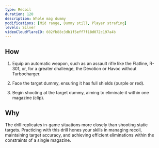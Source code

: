```yaml
---
type: Recoil
duration: 120
description: Whole mag dummy
modifications: [Mid range, Dummy still, Player strafing]
levels: Silver
videoCloudflareID: 602fb88c3db1f5eff7f18d072c197a4b
---
```


## How

1. Equip an automatic weapon, such as an assault rifle like the Flatline, R-301, or, for a greater challenge, the Devotion or Havoc without Turbocharger.

2. Face the target dummy, ensuring it has full shields (purple or red).

3. Begin shooting at the target dummy, aiming to eliminate it within one magazine (clip).

## Why

The drill replicates in-game situations more closely than shooting static targets. Practicing with this drill hones your skills in managing recoil, maintaining target accuracy, and achieving efficient eliminations within the constraints of a single magazine.
